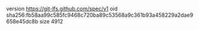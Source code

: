 version https://git-lfs.github.com/spec/v1
oid sha256:fb58aa99c585fc9468c720ba89c53568a9c361b93a458229a2dae9658e45dc8b
size 4912
